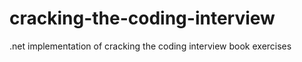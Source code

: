 # cracking-the-coding-interview
.net implementation of cracking the coding interview book exercises
